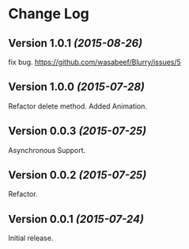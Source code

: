 Change Log
==========


Version 1.0.1 *(2015-08-26)*
----------------------------

fix bug.
https://github.com/wasabeef/Blurry/issues/5

Version 1.0.0 *(2015-07-28)*
----------------------------

Refactor delete method.
Added Animation.

Version 0.0.3 *(2015-07-25)*
----------------------------

Asynchronous Support.

Version 0.0.2 *(2015-07-25)*
----------------------------

Refactor.

Version 0.0.1 *(2015-07-24)*
----------------------------

Initial release.
